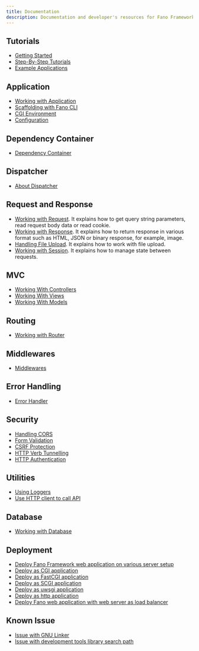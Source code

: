 ```yaml
---
title: Documentation
description: Documentation and developer's resources for Fano Framework, web application framework for modern Pascal programming language
---
```


## Tutorials

- [Getting Started](/getting-started)
- [Step-By-Step Tutorials](/tutorials)
- [Example Applications](/examples)

## Application

- [Working with Application](/working-with-application)
- [Scaffolding with Fano CLI](/scaffolding-with-fano-cli)
- [CGI Environment](/environment)
- [Configuration](/configuration)

## Dependency Container

- [Dependency Container](/dependency-container)

## Dispatcher

- [About Dispatcher](/dispatcher)

## Request and Response

- [Working with Request](/working-with-request). It explains how to get query string parameters, read request body data or read cookie.
- [Working with Response](/working-with-response). It explains how to return response in various format such as HTML, JSON or binary response, for example, image.
- [Handling File Upload](/handling-file-upload). It explains how to work with file upload.
- [Working with Session](/working-with-session). It explains how to manage state between requests.

## MVC

- [Working With Controllers](/working-with-controllers)
- [Working With Views](/working-with-views)
- [Working With Models](/working-with-models)

## Routing

- [Working with Router](/working-with-router)

## Middlewares

- [Middlewares](/middlewares)

## Error Handling

- [Error Handler](/error-handler)

## Security

- [Handling CORS](/security/handling-cors)
- [Form Validation](/security/form-validation)
- [CSRF Protection](/security/csrf-protection)
- [HTTP Verb Tunnelling](/security/http-verb-tunnelling)
- [HTTP Authentication](/security/http-authentication)

## Utilities

- [Using Loggers](/utilities/using-loggers)
- [Use HTTP client to call API](/utilities/http-clients)

## Database

- [Working with Database](/database)

## Deployment

- [Deploy Fano Framework web application on various server setup](/deployment)
- [Deploy as CGI application](/deployment/cgi)
- [Deploy as FastCGI application](/deployment/fastcgi)
- [Deploy as SCGI application](/deployment/scgi)
- [Deploy as uwsgi application](/deployment/uwsgi)
- [Deploy as http application](/deployment/standalone-web-server)
- [Deploy Fano web application with web server as load balancer](/deployment/load-balancer-setup)

## Known Issue
- [Issue with GNU Linker](/known-issues#issue-with-gnu-linker)
- [Issue with development tools library search path](/known-issues#issue-with-gcc-library-search-path)
